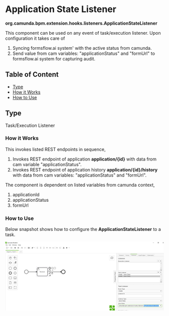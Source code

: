 # Application State Listener 

**org.camunda.bpm.extension.hooks.listeners.ApplicationStateListener**

This component can be used on any event of task/execution listener.  Upon configuration it takes care of
1. Syncing formsflow.ai system' with the active status from camunda. 
2. Send value from cam variables: "applicationStatus" and "formUrl" to formsflow.ai system for capturing audit.

## Table of Content
* [Type](#type)
* [How it Works](#how-it-works)
* [How to Use](#how-to-use)

## Type

Task/Execution Listener

### How it Works

This invokes listed REST endpoints in sequence,
1. Invokes REST endpoint of application **application/{id}** with data from cam variable "applicationStatus".
2. Invokes REST endpoint of application history **application/{id}/history**  with data from cam variables: "applicationStatus" and "formUrl".

The component is dependent on listed variables from camunda context,
1. applicationId 
2. applicationStatus
3. formUrl

### How to Use

Below snapshot shows how to configure the **ApplicationStateListener** to a task. 

![Application State listener - Snapshot](./images/applicationstate-listener-snp1.jpg)

   
